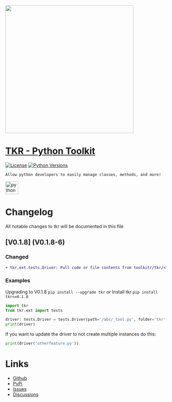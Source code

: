 <div id="header">
  <img src="https://media.discordapp.net/attachments/1171675700055506989/1174869412571009204/image.png?ex=65692967&is=6556b467&hm=cf457d1688e9bce9eda1136c24eb9ba313c09f2819aaf20c54f68518420c3830&=&width=667&height=333" width="400"/>
</div>

# [TKR - Python Toolkit](https://pypi.org/project/tkr/)
[![License](https://img.shields.io/badge/license-MIT-blue.svg)](https://github.com/toolkitr/tkr/blob/main/LICENSE)
[![Python Versions](https://img.shields.io/badge/python-3.10%20|%203.11%20|%203.12%20-blue)](https://www.python.org/downloads/)

```Allow python developers to easily manage classes, methods, and more!```
<p align="left"> <a href="https://www.python.org" target="_blank" rel="noreferrer"> <img src="https://raw.githubusercontent.com/devicons/devicon/master/icons/python/python-original.svg" alt="python" width="40" height="40"/></a></p>

# Changelog

All notable changes to tkr will be documented in this file

## [V0.1.8] (V0.1.8-6)

### Changed
```diff
+ tkr.ext.tests.Driver: Pull code or file contents from toolkitr/tkr/<folder='test'>/<file='README.md'>
```

### Examples

Upgrading to V0.1.8
`pip install --upgrade tkr`
or Install tkr
`pip install tkr==0.1.8`

```python
import tkr
from tkr.ext import tests

driver: tests.Driver = tests.Driver(path='/abc/_tool.py', folder='tkr') # Defaults to test/README.md which provides info on the latest testing files.
print(driver)
```
If you want to update the driver to not create multiple instances do this:
```python
print(driver('otherfeature.py'))
```

# Links
- [Github](https://github.com/toolkitr/tkr)
- [PyPi](https://pypi.org/project/tkr)
- [Issues](https://github.com/toolkitr/tkr/issues)
- [Discussions](https://github.com/toolkitr/tkr/discussions)
